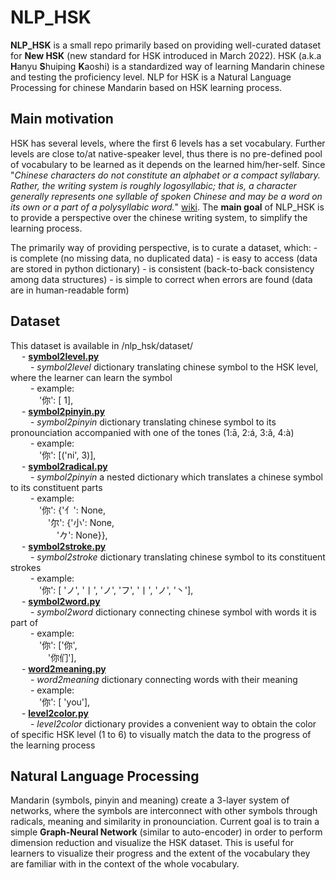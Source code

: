 # NLP_HSK

**NLP_HSK** is a small repo primarily based on providing well-curated dataset 
for **New HSK** (new standard for HSK introduced in March 2022). 
HSK (a.k.a **H**anyu **S**huiping **K**aoshi) is a standardized way of 
learning Mandarin chinese and testing the proficiency level. 
NLP for HSK is a Natural Language Processing for chinese Mandarin based on 
HSK learning process.

## Main motivation
HSK has several levels, where the first 6 levels has a set vocabulary. 
Further levels are close to/at native-speaker level, thus there is no 
pre-defined pool of vocabulary to be learned as it depends on the learned 
him/her-self. Since "*Chinese characters do not constitute an alphabet or a 
compact syllabary. Rather, the writing system is roughly logosyllabic; 
that is, a character generally represents one syllable of spoken Chinese and 
may be a word on its own or a part of a polysyllabic word.*"
[wiki](https://en.wikipedia.org/wiki/Written_Chinese). The **main goal** of 
NLP_HSK is to provide a perspective over the chinese writing system, to
simplify the learning process.

The primarily way of providing perspective, is to curate a dataset, which:
    - is complete (no missing data, no duplicated data)
    - is easy to access (data are stored in python dictionary)
    - is consistent (back-to-back consistency among data structures)
    - is simple to correct when errors are found (data are in human-readable form)

## Dataset
This dataset is available in /nlp_hsk/dataset/  
&emsp; - [**symbol2level.py**](https://github.com/martin-garaj/nlp_hsk/blob/8541300685b24041b92ce28090f77d1b79c3da75/nlp_hsk/dataset/symbol2level.py)  
&emsp;&emsp; - *symbol2level* dictionary translating chinese symbol to the HSK level,
          where the learner can learn the symbol  
&emsp;&emsp; - example:  
&emsp;&emsp;&emsp; '你': [ 1],  
&emsp; - [**symbol2pinyin.py**](https://github.com/martin-garaj/nlp_hsk/blob/8541300685b24041b92ce28090f77d1b79c3da75/nlp_hsk/dataset/symbol2pinyin.py)  
&emsp;&emsp; - *symbol2pinyin* dictionary translating chinese symbol to its 
          pronounciation accompanied with one of the tones (1:ā, 2:á, 3:ǎ, 4:à)  
&emsp;&emsp; - example:  
&emsp;&emsp;&emsp; '你': [('ni', 3)],  
&emsp; - [**symbol2radical.py**](https://github.com/martin-garaj/nlp_hsk/blob/8541300685b24041b92ce28090f77d1b79c3da75/nlp_hsk/dataset/symbol2radical.py)  
&emsp;&emsp; - *symbol2pinyin* a nested dictionary which translates a chinese 
        symbol to its constituent parts  
&emsp;&emsp; - example:  
&emsp;&emsp;&emsp; '你': {'亻': None,  
&emsp;&emsp;&emsp;&emsp; '尔': {'小': None,  
&emsp;&emsp;&emsp;&emsp;&emsp; '𠂊': None}},  
&emsp; - [**symbol2stroke.py**](https://github.com/martin-garaj/nlp_hsk/blob/8541300685b24041b92ce28090f77d1b79c3da75/nlp_hsk/dataset/symbol2stroke.py)  
&emsp;&emsp; - *symbol2stroke* dictionary translating chinese symbol to its 
          constituent strokes  
&emsp;&emsp; - example:  
&emsp;&emsp;&emsp; '你': [ 'ノ', '丨', 'ノ', 'フ', '丨', 'ノ', '丶'],  
&emsp; - [**symbol2word.py**](https://github.com/martin-garaj/nlp_hsk/blob/8541300685b24041b92ce28090f77d1b79c3da75/nlp_hsk/dataset/symbol2word.py)  
&emsp;&emsp; - *symbol2word* dictionary connecting chinese symbol with words it is 
          part of  
&emsp;&emsp; - example:  
&emsp;&emsp;&emsp; '你': ['你',  
&emsp;&emsp;&emsp;&emsp; '你们'],  
&emsp; - [**word2meaning.py**](https://github.com/martin-garaj/nlp_hsk/blob/8541300685b24041b92ce28090f77d1b79c3da75/nlp_hsk/dataset/symbol2word.py)  
&emsp;&emsp; - *word2meaning* dictionary connecting words with their meaning  
&emsp;&emsp; - example:  
&emsp;&emsp;&emsp; '你': [  'you'],  
&emsp; - [**level2color.py**](https://github.com/martin-garaj/nlp_hsk/blob/8541300685b24041b92ce28090f77d1b79c3da75/nlp_hsk/dataset/level2color.py)  
&emsp;&emsp; - *level2color* dictionary provides a convenient way to obtain the 
          color of specific HSK level (1 to 6) to visually match the data to 
          the progress of the learning process   
            

## Natural Language Processing
Mandarin (symbols, pinyin and meaning) create a 3-layer system of networks, 
where the symbols are interconnect with other symbols through radicals, 
meaning and similarity in pronounciation. Current goal is to train a simple 
**Graph-Neural Network** (similar to auto-encoder) in order to perform 
dimension reduction and visualize the HSK dataset. This is useful for 
learners to visualize their progress and the extent of the vocabulary 
they are familiar with in the context of the whole vocabulary.

